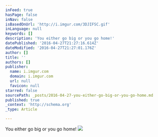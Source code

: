 ```yaml
---
inFeed: true
hasPage: false
inNav: false
isBasedOnUrl: 'http://i.imgur.com/3DJIFSC.gif'
inLanguage: null
keywords: []
description: 'You either go big or you go home!'
datePublished: '2016-04-27T21:27:16.614Z'
dateModified: '2016-04-27T21:27:01.176Z'
author: []
title: ''
authors: []
publisher:
  name: i.imgur.com
  domain: i.imgur.com
  url: null
  favicon: null
starred: false
sourcePath: _posts/2016-04-27-you-either-go-big-or-you-go-home.md
published: true
_context: 'http://schema.org'
_type: Article

---
```

You either go big or you go home!
![](http://i.imgur.com/3DJIFSC.gif)